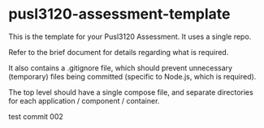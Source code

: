 # pusl3120-assessment-template

This is the template for your Pusl3120 Assessment. It uses a single repo.

Refer to the brief document for details regarding what is required.

It also contains a .gitignore file, which should prevent unnecessary (temporary) files being committed (specific to Node.js, which is required).

The top level should have a single compose file, and separate directories for each application / component / container.

test commit 002
